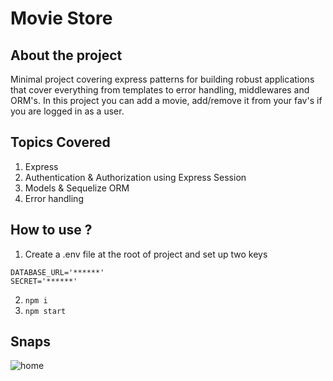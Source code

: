# Movie Store

## About the project

Minimal project covering express patterns for building robust applications that cover everything from templates to error handling, middlewares and ORM's.
In this project you can add a movie, add/remove it from your fav's if you are logged in as a user.

## Topics Covered

1. Express
2. Authentication & Authorization using Express Session
3. Models & Sequelize ORM
4. Error handling

## How to use ?

1. Create a .env file at the root of project and set up two keys
  ```
  DATABASE_URL='******'
  SECRET='******'
  ```
2. `npm i`
3. `npm start`

## Snaps

![home](https://drive.google.com/uc?export=view&id=1-Gp0PkZki8S1qoM89JC2PuQr-W5Pa4n0)
